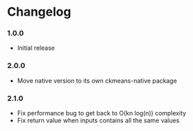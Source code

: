 # Changelog

### 1.0.0

- Initial release

### 2.0.0

- Move native version to its own ckmeans-native package

### 2.1.0

- Fix performance bug to get back to O(kn log(n)) complexity
- Fix return value when inputs contains all the same values
